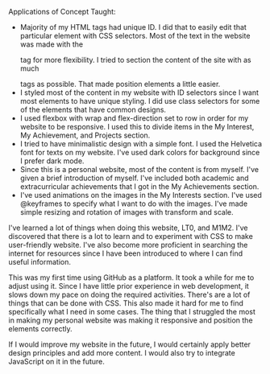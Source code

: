 Applications of Concept Taught:
  - Majority of my HTML tags had unique ID. I did that to easily edit that particular element with CSS selectors.
    Most of the text in the website was made with the <p> tag for more flexibility. I tried to section the content
    of the site with as much <div> tags as possible. That made position elements a little easier.
  - I styled most of the content in my website with ID selectors since I want most elements to have unique styling.
    I did use class selectors for some of the elements that have common designs.
  - I used flexbox with wrap and flex-direction set to row in order for my website to be responsive. I used this to
    divide items in the My Interest, My Achievement, and Projects section.
  - I tried to have minimalistic design with a simple font. I used the Helvetica font for texts on my website. I've
    used dark colors for background since I prefer dark mode.
  - Since this is a personal website, most of the content is from myself. I've given a brief introduction of myself.
    I've included both academic and extracurricular achievements that I got in the My Achievements section.
  - I've used animations on the images in the My Interests section. I've used @keyframes to specify what I want to
    do with the images. I've made simple resizing and rotation of images with transform and scale.

I've learned a lot of things when doing this website, LT0, and M1M2. I've discovered that there is a lot to learn
and to experiment with CSS to make user-friendly website. I've also become more proficient in searching the internet
for resources since I have been introduced to where I can find useful information.

This was my first time using GitHub as a platform. It took a while for me to adjust using it. Since I have little
prior experience in web development, it slows down my pace on doing the required activities. There's are a lot of
things that can be done with CSS. This also made it hard for me to find specifically what I need in some cases.
The thing that I struggled the most in making my personal website was making it responsive and position the elements
correctly.

If I would improve my website in the future, I would certainly apply better design principles and add more content.
I would also try to integrate JavaScript on it in the future.
